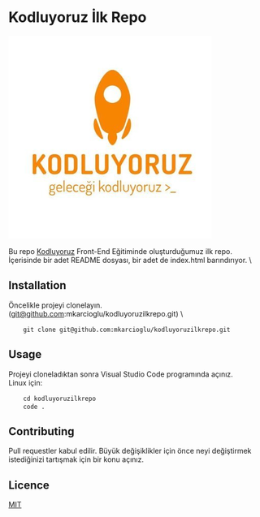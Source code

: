 # Kodluyoruz İlk Repo
![](https://raw.githubusercontent.com/Kodluyoruz/taskforce/git/git/markdown-nedir-nasil-kullaniriz-/figures/kodluyoruz_logo.jpg)

Bu repo [Kodluyoruz](https://www.kodluyoruz.org/) Front-End Eğitiminde oluşturduğumuz ilk repo. İçerisinde bir adet README dosyası, bir adet de index.html barındırıyor.
\
## Installation
Öncelikle projeyi clonelayın.(git@github.com:mkarcioglu/kodluyoruzilkrepo.git)
\
```
    git clone git@github.com:mkarcioglu/kodluyoruzilkrepo.git
```

## Usage
Projeyi cloneladıktan sonra Visual Studio Code programında açınız.
\
Linux için:

``` 
    cd kodluyoruzilkrepo
    code .
```

## Contributing
Pull requestler kabul edilir. Büyük değişiklikler için önce neyi değiştirmek istediğinizi tartışmak için bir konu açınız.

## Licence
[MIT](https://choosealicense.com/licenses/mit/)
